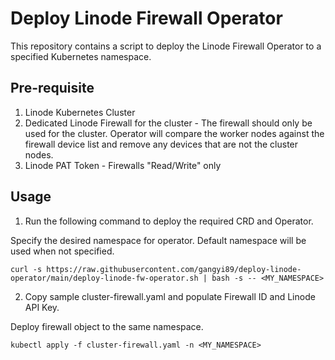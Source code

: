 # Deploy Linode Firewall Operator

This repository contains a script to deploy the Linode Firewall Operator to a specified Kubernetes namespace.

## Pre-requisite

1. Linode Kubernetes Cluster
2. Dedicated Linode Firewall for the cluster - The firewall should only be used for the cluster. Operator will compare the worker nodes against the firewall device list and remove any devices that are not the cluster nodes.
3. Linode PAT Token - Firewalls "Read/Write" only

## Usage

1. Run the following command to deploy the required CRD and Operator. 

Specify the desired namespace for operator. Default namespace will be used when not specified.
```
curl -s https://raw.githubusercontent.com/gangyi89/deploy-linode-operator/main/deploy-linode-fw-operator.sh | bash -s -- <MY_NAMESPACE>
```

2. Copy sample cluster-firewall.yaml and populate Firewall ID and Linode API Key. 

Deploy firewall object to the same namespace.
```
kubectl apply -f cluster-firewall.yaml -n <MY_NAMESPACE>
```
